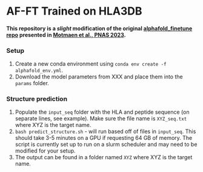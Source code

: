 # AF-FT Trained on HLA3DB

#### This repository is a _slight_ modification of the original [alphafold_finetune repo](https://github.com/phbradley/alphafold_finetune) presented in [Motmaen et al., PNAS 2023](doi.org/10.1073/pnas.2216697120). 


### Setup
1. Create a new conda environment using `conda env create -f alphafold_env.yml`.
2. Download the model parameters from XXX and place them into the `params` folder.

### Structure prediction

1. Populate the `input_seq` folder with the HLA and peptide sequence (on separate lines, see example). Make sure the file name is `XYZ_seq.txt` where XYZ is the target name.
2. `bash predict_structure.sh` - will run based off of files in `input_seq`. This should take 3-5 minutes on a GPU if requesting 64 GB of memory. The script is currently set up to run on a slurm scheduler and may need to be modified for your setup.
3. The output can be found in a folder named `XYZ` where XYZ is the target name.
